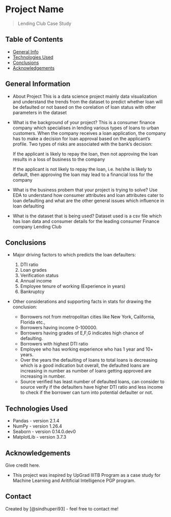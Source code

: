 # Project Name
> Lending Club Case Study

## Table of Contents
* [General Info](#general-information)
* [Technologies Used](#technologies-used)
* [Conclusions](#conclusions)
* [Acknowledgements](#acknowledgements)

## General Information
- About Project
    This is a data science project mainly data visualization and understand the trends from the dataset to predict whether loan will be defaulted or not based on the corelation of loan status with other parameters in the dataset
- What is the background of your project?
    This is a consumer finance company which specialises in lending various types of loans to urban customers. When the company receives a loan application, the company has to make a decision for loan approval based on the applicant’s profile. Two types of risks are associated with the bank’s decision:

    If the applicant is likely to repay the loan, then not approving the loan results in a loss of business to the company

    If the applicant is not likely to repay the loan, i.e. he/she is likely to default, then approving the loan may lead to a financial loss for the company
- What is the business probem that your project is trying to solve?
    Use EDA to understand how consumer attributes and loan attributes cater to loan defaulting and what are the other general issues which influence in loan defaulting
- What is the dataset that is being used?
    Dataset used is a csv file which has loan data and consumer details for the leading consumer Finance company Lending Club

## Conclusions
- Major driving factors to which predicts the loan defaulters:
    1.  DTI ratio
    2.  Loan grades
    3.  Verification status
    4.  Annual income
    5.  Employee tenure of working (Experience in years)
    6.  Bankruptcy

- Other considerations and supporting facts in stats for drawing the conclusion:
    - Borrowers not from metropolitan cities like New York, California, Florida etc.,
    - Borrowers having income 0-100000.
    - Borrowers having grades of E,F,G indicates high chance of defaulting.
    - Borrowers with highest DTI ratio
    - Employee who has working experience who has 1 year and 10+ years.
    - Over the years the defaulting of loans to total loans is decreasing which is a good indication but overall, the defaulted loans are increasing in number as number of     loans getting approved are increasing in number.
    - Source verified has least number of defaulted loans, can consider to source verify if the defaulters have higher DTI ratio and less income to check if the borrower can turn into potential defaulter or not.

## Technologies Used
- Pandas - version 2.1.4
- NumPy - version 1.26.4
- Seaborn - version 0.14.0.dev0
- MatplotLib - version 3.7.3

## Acknowledgements
Give credit here.
- This project was inspired by UpGrad IIITB Program as a case study for Machine Learning and Aritificial Intelligence PGP program.


## Contact
Created by [@sindhuperi93] - feel free to contact me!